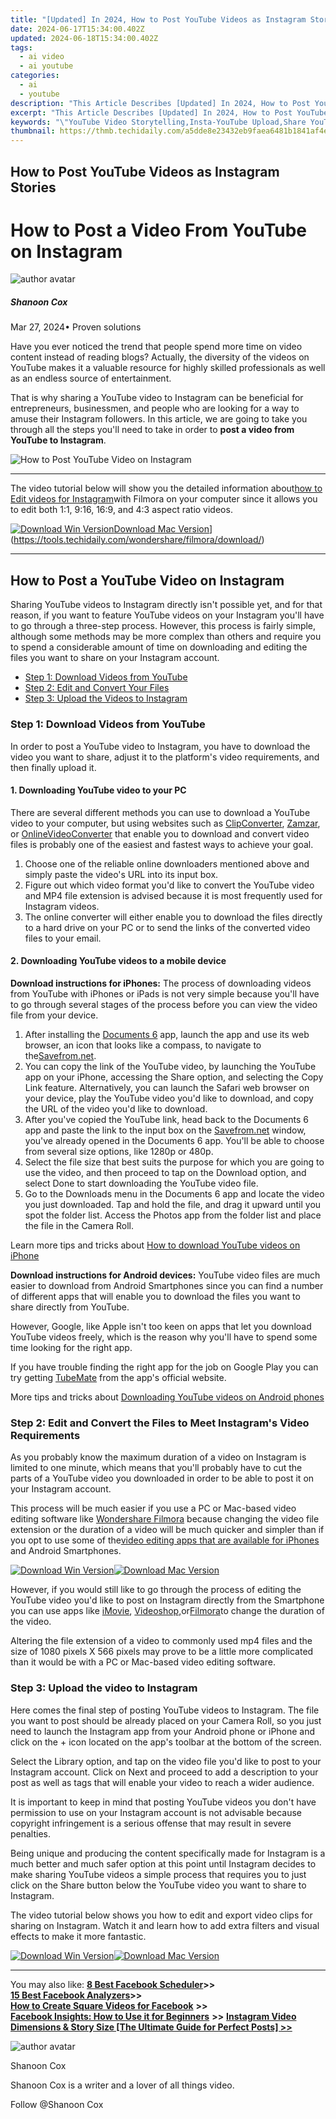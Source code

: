 ```yaml
---
title: "[Updated] In 2024, How to Post YouTube Videos as Instagram Stories"
date: 2024-06-17T15:34:00.402Z
updated: 2024-06-18T15:34:00.402Z
tags:
  - ai video
  - ai youtube
categories:
  - ai
  - youtube
description: "This Article Describes [Updated] In 2024, How to Post YouTube Videos as Instagram Stories"
excerpt: "This Article Describes [Updated] In 2024, How to Post YouTube Videos as Instagram Stories"
keywords: "\"YouTube Video Storytelling,Insta-YouTube Upload,Share YouTube on IG,YouTube Story Instagram Tips,Posting Videos to IG Stories,YouTube Content for Instagram,Integrating YouTube with Instagram\""
thumbnail: https://thmb.techidaily.com/a5dde8e23432eb9faea6481b1841af4ec33dc75da64317f31b7964d607abcd74.jpg
---
```


## How to Post YouTube Videos as Instagram Stories

# How to Post a Video From YouTube on Instagram

![author avatar](https://images.wondershare.com/filmora/article-images/shannon-cox.jpg)

##### Shanoon Cox

 Mar 27, 2024• Proven solutions

Have you ever noticed the trend that people spend more time on video content instead of reading blogs? Actually, the diversity of the videos on YouTube makes it a valuable resource for highly skilled professionals as well as an endless source of entertainment.

That is why sharing a YouTube video to Instagram can be beneficial for entrepreneurs, businessmen, and people who are looking for a way to amuse their Instagram followers. In this article, we are going to take you through all the steps you'll need to take in order to **post a video from YouTube to Instagram**.

![How to Post YouTube Video on Instagram](https://images.wondershare.com/filmora/article-images/how-to-post-youtube-video-on-instagram.jpg)

---

The video tutorial below will show you the detailed information about[how to Edit videos for Instagram](https://tools.techidaily.com/wondershare/filmora/download/)with Filmora on your computer since it allows you to edit both 1:1, 9:16, 16:9, and 4:3 aspect ratio videos.

[![Download Win Version](https://images.wondershare.com/filmora/guide/download-btn-win.jpg)](https://tools.techidaily.com/wondershare/filmora/download/)[Download Mac Version](https://images.wondershare.com/filmora/guide/download-btn-mac.jpg)](https://tools.techidaily.com/wondershare/filmora/download/)

---

## How to Post a YouTube Video on Instagram

Sharing YouTube videos to Instagram directly isn't possible yet, and for that reason, if you want to feature YouTube videos on your Instagram you'll have to go through a three-step process. However, this process is fairly simple, although some methods may be more complex than others and require you to spend a considerable amount of time on downloading and editing the files you want to share on your Instagram account.

* [Step 1: Download Videos from YouTube](#step1)
* [Step 2: Edit and Convert Your Files](#step2)
* [Step 3: Upload the Videos to Instagram](#step3)

### Step 1: Download Videos from YouTube

In order to post a YouTube video to Instagram, you have to download the video you want to share, adjust it to the platform's video requirements, and then finally upload it.

#### 1\. Downloading YouTube video to your PC

There are several different methods you can use to download a YouTube video to your computer, but using websites such as [ClipConverter](https://www.clipconverter.cc/), [Zamzar](https://www.zamzar.com/), or [OnlineVideoConverter](https://www.onlinevideoconverter.com/video-converter) that enable you to download and convert video files is probably one of the easiest and fastest ways to achieve your goal.

1. Choose one of the reliable online downloaders mentioned above and simply paste the video's URL into its input box.
2. Figure out which video format you'd like to convert the YouTube video and MP4 file extension is advised because it is most frequently used for Instagram videos.
3. The online converter will either enable you to download the files directly to a hard drive on your PC or to send the links of the converted video files to your email.

#### 2\. Downloading YouTube videos to a mobile device

**Download instructions for iPhones:** The process of downloading videos from YouTube with iPhones or iPads is not very simple because you'll have to go through several stages of the process before you can view the video file from your device.

1. After installing the [Documents 6](https://itunes.apple.com/us/app/documents-by-readdle/id364901807?mt=8) app, launch the app and use its web browser, an icon that looks like a compass, to navigate to the[Savefrom.net](http://en.savefrom.net/1-how-to-download-youtube-video/).
2. You can copy the link of the YouTube video, by launching the YouTube app on your iPhone, accessing the Share option, and selecting the Copy Link feature. Alternatively, you can launch the Safari web browser on your device, play the YouTube video you'd like to download, and copy the URL of the video you'd like to download.
3. After you've copied the YouTube link, head back to the Documents 6 app and paste the link to the input box on the [Savefrom.net](http://en.savefrom.net/1-how-to-download-youtube-video/) window, you've already opened in the Documents 6 app. You'll be able to choose from several size options, like 1280p or 480p.
4. Select the file size that best suits the purpose for which you are going to use the video, and then proceed to tap on the Download option, and select Done to start downloading the YouTube video file.
5. Go to the Downloads menu in the Documents 6 app and locate the video you just downloaded. Tap and hold the file, and drag it upward until you spot the folder list. Access the Photos app from the folder list and place the file in the Camera Roll.

Learn more tips and tricks about [How to download YouTube videos on iPhone](https://tools.techidaily.com/wondershare/filmora/download/)

 **Download instructions for Android devices:**  YouTube video files are much easier to download from Android Smartphones since you can find a number of different apps that will enable you to download the files you want to share directly from YouTube.

However, Google, like Apple isn't too keen on apps that let you download YouTube videos freely, which is the reason why you'll have to spend some time looking for the right app.

If you have trouble finding the right app for the job on Google Play you can try getting [TubeMate](http://tubemate.net/) from the app's official website.

More tips and tricks about [Downloading YouTube videos on Android phones](https://tools.techidaily.com/wondershare/filmora/download/)

### Step 2: Edit and Convert the Files to Meet Instagram's Video Requirements

As you probably know the maximum duration of a video on Instagram is limited to one minute, which means that you'll probably have to cut the parts of a YouTube video you downloaded in order to be able to post it on your Instagram account.

This process will be much easier if you use a PC or Mac-based video editing software like [Wondershare Filmora](https://tools.techidaily.com/wondershare/filmora/download/) because changing the video file extension or the duration of a video will be much quicker and simpler than if you opt to use some of the[video editing apps that are available for iPhones](https://tools.techidaily.com/wondershare/filmora/download/) and Android Smartphones.

[![Download Win Version](https://images.wondershare.com/filmora/guide/download-btn-win.jpg)](https://tools.techidaily.com/wondershare/filmora/download/)[![Download Mac Version](https://images.wondershare.com/filmora/guide/download-btn-mac.jpg)](https://tools.techidaily.com/wondershare/filmora/download/)

However, if you would still like to go through the process of editing the YouTube video you'd like to post on Instagram directly from the Smartphone you can use apps like [iMovie](https://itunes.apple.com/us/app/imovie/id377298193?mt=8), [Videoshop,](https://itunes.apple.com/us/app/videoshop-video-editor/id615563599?mt=8)or[Filmora](https://play.google.com/store/apps/details?id=com.wondershare.filmorago&hl=en)to change the duration of the video.

Altering the file extension of a video to commonly used mp4 files and the size of 1080 pixels X 566 pixels may prove to be a little more complicated than it would be with a PC or Mac-based video editing software.

### Step 3: Upload the video to Instagram

Here comes the final step of posting YouTube videos to Instagram. The file you want to post should be already placed on your Camera Roll, so you just need to launch the Instagram app from your Android phone or iPhone and click on the + icon located on the app's toolbar at the bottom of the screen.

Select the Library option, and tap on the video file you'd like to post to your Instagram account. Click on Next and proceed to add a description to your post as well as tags that will enable your video to reach a wider audience.

It is important to keep in mind that posting YouTube videos you don't have permission to use on your Instagram account is not advisable because copyright infringement is a serious offense that may result in severe penalties.

Being unique and producing the content specifically made for Instagram is a much better and much safer option at this point until Instagram decides to make sharing YouTube videos a simple process that requires you to just click on the Share button below the YouTube video you want to share to Instagram.

The video tutorial below shows you how to edit and export video clips for sharing on Instagram. Watch it and learn how to add extra filters and visual effects to make it more fantastic.

[![Download Win Version](https://images.wondershare.com/filmora/guide/download-btn-win.jpg)](https://tools.techidaily.com/wondershare/filmora/download/)[![Download Mac Version](https://images.wondershare.com/filmora/guide/download-btn-mac.jpg)](https://tools.techidaily.com/wondershare/filmora/download/)

---

You may also like: [**8 Best Facebook Scheduler**](https://tools.techidaily.com/wondershare/filmora/download/)**\>>**  
[**15 Best Facebook Analyzers**](https://tools.techidaily.com/wondershare/filmora/download/)**\>>**  
[**How to Create Square Videos for Facebook**](https://tools.techidaily.com/wondershare/filmora/download/) **\>>**  
[**Facebook Insights: How to Use it for Beginners**](https://tools.techidaily.com/wondershare/filmora/download/) **\>>**
[**Instagram Video Dimensions & Story Size \[The Ultimate Guide for Perfect Posts\] >>** ](https://tools.techidaily.com/wondershare/filmora/download/)

![author avatar](https://images.wondershare.com/filmora/article-images/shannon-cox.jpg)

Shanoon Cox

Shanoon Cox is a writer and a lover of all things video.

Follow @Shanoon Cox


<ins class="adsbygoogle"
     style="display:block"
     data-ad-format="autorelaxed"
     data-ad-client="ca-pub-7571918770474297"
     data-ad-slot="1223367746"></ins>



<ins class="adsbygoogle"
     style="display:block"
     data-ad-client="ca-pub-7571918770474297"
     data-ad-slot="8358498916"
     data-ad-format="auto"
     data-full-width-responsive="true"></ins>


